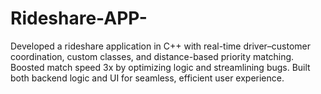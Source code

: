 # Rideshare-APP-
Developed a rideshare application in C++ with real-time driver–customer coordination, custom classes, and distance-based priority matching. Boosted match speed 3x by optimizing logic and streamlining bugs. Built both backend logic and UI for seamless, efficient user experience.
